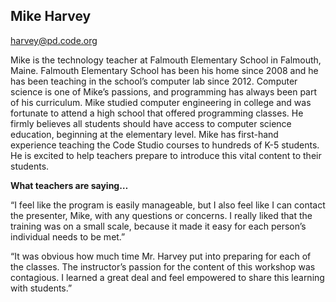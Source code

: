 ## Mike Harvey

[harvey@pd.code.org](mailto:harvey@pd.code.org)

Mike is the technology teacher at Falmouth Elementary School in Falmouth, Maine. Falmouth Elementary School has been his home since 2008 and he has been teaching in the school’s computer lab since 2012. Computer science is one of Mike’s passions, and programming has always been part of his curriculum. Mike studied computer engineering in college and was fortunate to attend a high school that offered programming classes. He firmly believes all students should have access to computer science education, beginning at the elementary level. Mike has first-hand experience teaching the Code Studio courses to hundreds of K-5 students. He is excited to help teachers prepare to introduce this vital content to their students.

**What teachers are saying…**

“I feel like the program is easily manageable, but I also feel like I can contact the presenter, Mike, with any questions or concerns. I really liked that the training was on a small scale, because it made it easy for each person’s individual needs to be met.”

“It was obvious how much time Mr. Harvey put into preparing for each of the classes. The instructor’s passion for the content of this workshop was contagious. I learned a great deal and feel empowered to share this learning with students.”

